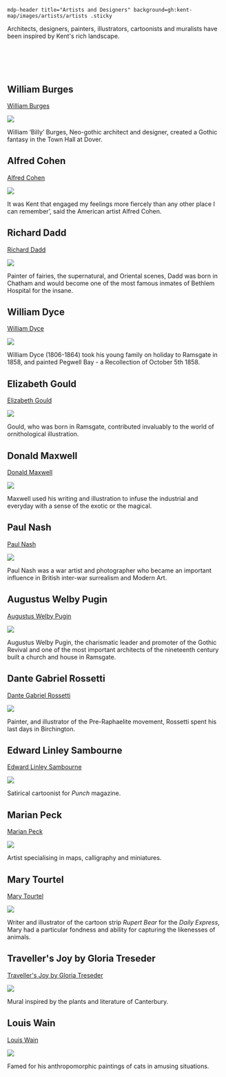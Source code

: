 `mdp-header title="Artists and Designers" background=gh:kent-map/images/artists/artists .sticky`

Architects, designers, painters, illustrators, cartoonists and muralists have been inspired by Kent's rich landscape.

# &nbsp; 
<param class="cards">

## William Burges

[William Burges](/19c/19c-burges-biography)

![](https://raw.githubusercontent.com/kent-map/images/main/thumbnails/artists_William_Burges.jpg)

William ‘Billy’ Burges, Neo-gothic architect and designer, created a Gothic fantasy in the Town Hall at Dover.

## Alfred Cohen

[Alfred Cohen](/20c/20c-cohen-biography)

![](https://raw.githubusercontent.com/kent-map/images/main/thumbnails/artists_Alfred_Cohen.jpg)

It was Kent that engaged my feelings more fiercely than any other place I can remember’, said the American artist Alfred Cohen. 

## Richard Dadd

[Richard Dadd](/19c/19c-dadd-biography)

![](https://raw.githubusercontent.com/kent-map/images/main/thumbnails/artists_Richard_Dadd.jpg)

Painter of fairies, the supernatural, and Oriental scenes, Dadd was born in Chatham and would become one of the most famous inmates of Bethlem Hospital for the insane.

## William Dyce

[William Dyce](/19c/19c-dyce-biography)

![](https://raw.githubusercontent.com/kent-map/images/main/thumbnails/artists_William_Dyce.jpg)

William Dyce (1806-1864) took his young family on holiday to Ramsgate in 1858, and painted Pegwell Bay - a Recollection of October 5th 1858.

## Elizabeth Gould

[Elizabeth Gould](/19c/19c-gould-biography)

![](https://raw.githubusercontent.com/kent-map/images/main/thumbnails/artists_Elizabeth_Gould.jpg)

Gould, who was born in Ramsgate, contributed invaluably to the world of ornithological illustration. 

## Donald Maxwell

[Donald Maxwell](/20c/20c-maxwelld-biography/)

![](https://raw.githubusercontent.com/kent-map/images/main/thumbnails/artists_Donald_Maxwell.jpg)

Maxwell used his writing and illustration to infuse the industrial and everyday with a sense of the exotic or the magical. 

## Paul Nash

[Paul Nash](/20c/20c-nash-biography)

![](https://raw.githubusercontent.com/kent-map/images/main/thumbnails/artists_Paul_Nash.jpg)

Paul Nash was a war artist and photographer who became an important influence in British inter-war surrealism and Modern Art. 

## Augustus Welby Pugin

[Augustus Welby Pugin](/19c/19c-pugin-biography)

![](https://raw.githubusercontent.com/kent-map/images/main/thumbnails/artists_Augustus_Welby_Pugin.jpg)

Augustus Welby Pugin, the charismatic leader and promoter of the Gothic Revival and one of the most important architects of the nineteenth century built a church and house in Ramsgate.

## Dante Gabriel Rossetti

[Dante Gabriel Rossetti](/19c/19c-rossetti-biography)

![](https://raw.githubusercontent.com/kent-map/images/main/thumbnails/artists_Dante_Gabriel_Rossetti.jpg)

Painter, and illustrator of the Pre-Raphaelite movement, Rossetti spent his last days in Birchington.

## Edward Linley Sambourne

[Edward Linley Sambourne](/19c/19c-sambourne-biography)

![](https://raw.githubusercontent.com/kent-map/images/main/thumbnails/artists_Edward_Linley_Sambourne.jpg)

Satirical cartoonist for _Punch_ magazine.

## Marian Peck

[Marian Peck](/20c/20c-peck-biography)

![](https://raw.githubusercontent.com/kent-map/images/main/thumbnails/artists_Marian_Peck.jpg)

Artist specialising in maps, calligraphy and miniatures.

## Mary Tourtel

[Mary Tourtel](/20c/20c-tourtel-biography)

![](https://raw.githubusercontent.com/kent-map/images/main/thumbnails/artists_Mary_Tourtel.jpg)

Writer and illustrator of the cartoon strip _Rupert Bear_ for the _Daily Express_, Mary had a particular fondness and ability for capturing the likenesses of animals.

## Traveller's Joy by Gloria Treseder

[Traveller's Joy by Gloria Treseder](/21c/21c-travellers-joy/)

![](https://raw.githubusercontent.com/kent-map/images/main/thumbnails/artists_Traveller’s_Joy_by_Gloria_Treseder.jpg)

Mural inspired by the plants and literature of Canterbury.

## Louis Wain

[Louis Wain](/19c/19c-wain-biography)

![](https://raw.githubusercontent.com/kent-map/images/main/thumbnails/artists_Louis_Wain.jpg)

Famed for his anthropomorphic paintings of cats in amusing situations.

